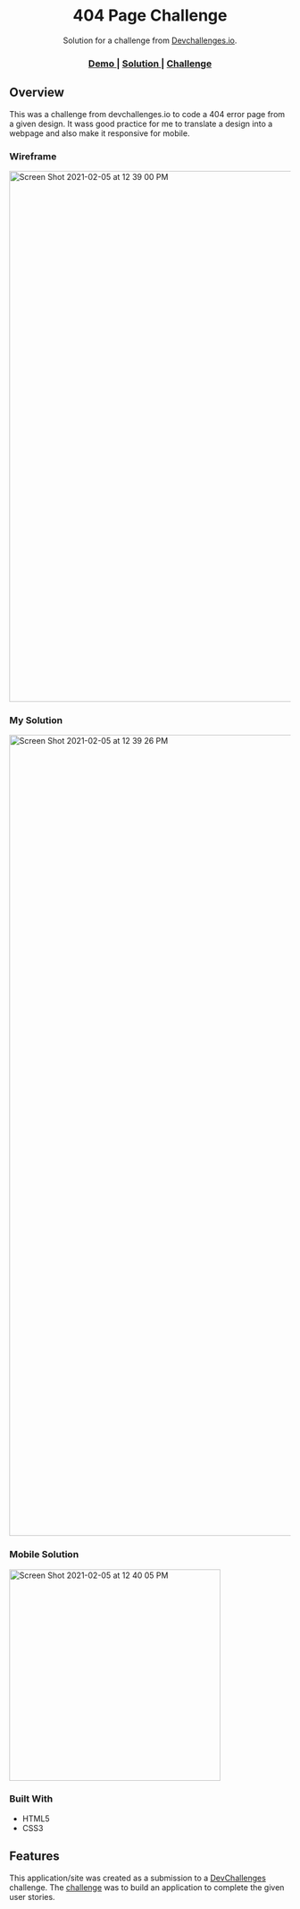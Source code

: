 <!-- Please update value in the {}  -->

<h1 align="center">404 Page Challenge</h1>

<div align="center">
   Solution for a challenge from  <a href="http://devchallenges.io" target="_blank">Devchallenges.io</a>.
</div>

<div align="center">
  <h3>
    <a href="https://ralphie94.github.io/404-challenge/">
      Demo
    </a>
    <span> | </span>
    <a href="https://ralphie94.github.io/404-challenge/">
      Solution
    </a>
    <span> | </span>
    <a href="https://devchallenges.io/challenges/wBunSb7FPrIepJZAg0sY">
      Challenge
    </a>
  </h3>
</div>


<!-- OVERVIEW -->

## Overview

This was a challenge from devchallenges.io to code a 404 error page from a given design. It wass good practice for me to translate a design into a webpage and also make it responsive for mobile.

### Wireframe

<img width="949" alt="Screen Shot 2021-02-05 at 12 39 00 PM" src="https://user-images.githubusercontent.com/46550126/107086825-5f418800-67af-11eb-9052-d599223ae368.png">

### My Solution

<img width="1432" alt="Screen Shot 2021-02-05 at 12 39 26 PM" src="https://user-images.githubusercontent.com/46550126/107086954-96179e00-67af-11eb-946b-857c06805174.png">

### Mobile Solution

<img width="378" alt="Screen Shot 2021-02-05 at 12 40 05 PM" src="https://user-images.githubusercontent.com/46550126/107086980-9b74e880-67af-11eb-9be3-67a566d12921.png">


### Built With

<!-- This section should list any major frameworks that you built your project using. Here are a few examples.-->

- HTML5
- CSS3

## Features

<!-- List the features of your application or follow the template. Don't share the figma file here :) -->

This application/site was created as a submission to a [DevChallenges](https://devchallenges.io/challenges) challenge. The [challenge](https://devchallenges.io/challenges/wBunSb7FPrIepJZAg0sY) was to build an application to complete the given user stories.



